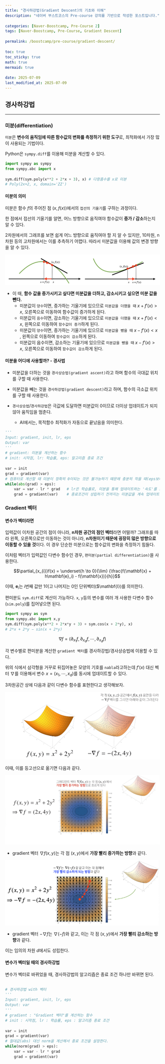 ```yaml
---
title: "경사하강법(Gradient Descent)의 기초와 이해"
description: "네이버 부스트코스의 Pre-course 강의를 기반으로 작성한 포스트입니다."

categories: [Naver-Boostcamp, Pre-Course 2]
tags: [Naver-Boostcamp, Pre-Course, Gradient Descent]

permalink: /boostcamp/pre-course/gradient-descent/

toc: true
toc_sticky: true
math: true
mermaid: true

date: 2025-07-09
last_modified_at: 2025-07-09
---
```


## 경사하강법
--------

### 미분(differentiation)

`미분`은 **변수의 움직임에 따른 함수값의 변화를 측정하기 위한 도구**로, 최적화에서 가장 많이 사용되는 기법이다.

Python은 `sympy.diff`를 이용해 미분을 계산할 수 있다.

```python
import sympy as sympy
from sympy.abc import x

sym.diff(sym.poly(x**2 + 2*x + 3), x) # 다항흠수를 x로 미분
# Poly(2x+2, x, domain='ZZ')
```

#### 미분의 의미

미분은 함수 $f$의 주어진 점 $(x, f(x))$에서의 `접선의 기울기`를 구하는 과정이다.

한 점에서 접선의 기울기를 알면, 어느 방향으로 움직여야 함수값이 **증가 / 감소**하는지 알 수 있다.

2차원에서의 그래프를 보면 쉽게 어느 방향으로 움직여야 할 지 알 수 있지만, 10차원, n차원 등의 고차원에서는 이를 추측하기 어렵다. 따라서 미분값을 이용해 값의 변경 방향을 알 수 있다.

<img src="../assets/img/post/differentiation.png">

- 이 때, **함수 값을 증가시키고 싶다면 미분값을 더하고, 감소시키고 싶으면 미분 값을 뺀다.**
    - 미분값이 `양수`이면, 증가하는 기울기에 있으므로 `미분값을 더했을 때` $x + f'(x) > x$, 오른쪽으로 이동하여 함수값이 증가하게 된다.
    - 미분값이 `음수`이면, 감소하는 기울기에 있으므로 `미분값을 더했을 때` $x + f'(x) < x$, 왼쪽으로 이동하여 `함수값이 증가`하게 된다.
    - 미분값이 `양수`이면, 증가하는 기울기에 있으므로 `미분값을 뺐을 때` $x-f'(x) < x$ , 왼쪽으로 이동하여 `함수값이 감소`하게 된다.
    - 미분값이 음수이면, 감소하는 기울기에 있으므로 `미분값을 뺐을 때` $x-f'(x) > x$, 오른쪽으로 이동하여 `함수값이 감소`하게 된다.


#### 미분을 어디에 사용할까? - 경사법

- 미분값을 더하는 것을 `경사상승법(gradient ascent)`라고 하며 함수의 극대값 위치를 구할 때 사용한다.
- 미분값을 빼는 것을 `경사하강법(gradient descent)`라고 하며, 함수의 극소값 위치를 구할 때 사용한다.

- `경사상승법`/`경사하강법`은 극값에 도달하면 미분값이 0이므로 더이상 업데이트가 되지 않아 움직임을 멈춘다.
    - AI에서는, 목적함수 최적화가 자동으로 끝났음을 의미한다.

```python
'''
Input: gradient, init, lr, eps
Output: var
'''
# gradient: 미분을 계산하는 함수
# init: 시작점, lr: 학습률, eps: 알고리즘 종료 조건

var = init
grad = gradient(var)
# 컴퓨터로 계산할 때 미분이 정확히 0이되는 것은 불가능하기 떄문에 충분히 작을 때(eps보다 작을때) 종료하는 조건이 필요
while(abs(grad) > eps):
    var = var - lr * grad   # lr은 학습률로, 미분을 통해 업데이트하는 '속도'를 조절
    grad = gradient(var)    # 종료조건이 성립하기 전까지는 미분값을 계속 업데이트
```

### Gradient 벡터

#### 변수가 벡터라면 

입력값이 이차원 공간의 점이 아니라, **n차원 공간의 점인 벡터**라면 어떨까? 그래프를 따라 왼쪽, 오른쪽으로만 이동하는 것이 아니라, **n차원이기 때문에 굉장히 많은 방향으로 이동할 수 있을 것**이다. 이 경우 단순한 미분으로는 함수값의 변화을 측정하기 힘들다.

이처럼 벡터가 입력값인 다변수 함수인 경우, `편미분(partial differentiation)`을 사용한다.

$$\partial_{x_{i}}f(x) = \underset{h \to 0}{\lim} {\frac{f(\mathbf{x} + h\mathbf{e}_i) - f(\mathbf{x})}{h}}$$

이때, $\mathbf{e}_i$는 $i$번째 값만 1이고 나머지는 0인 단위벡터($\mathbf{I})를 의미한다.

편미분도 `sym.diff`로 계산이 가능하다. `x`, `y`등의 변수를 여러 개 사용한 다변수 함수(`sim.poly`)를 집어넣으면 된다.

```python
import sympy as sym
from sympy.abc import x,y
sym.diff(sym.poly(x**2 + 2*x*y + 3) + sym.cos(x + 2*y), x)
# 2*x + 2*y − sin(x + 2*y)
```

$$\nabla{f} = (\partial_{x_{1}}f, \partial_{x_{d}}f, \cdots, \partial_{x_{d}}f) $$

각 변수별로 편미분을 계산한 `gradient 벡터`를 경사하강법/경사상승법에 이용할 수 있다.

위의 식에서 삼각형을 거꾸로 뒤집어놓은 모양의 기호를 `nabla`라고하는데 $f'(x)$ 대신 벡터 $\nabla$를 이용해서 변수 $x = (x_1, \cdots , x_d)$를 동시에 업데이트할 수 있다.

3차원공간 상에 다음과 같이 다변수 함수를 표현한다고 생각해보자.

<img src="../assets/img/post/gradient_vector_1.png">

이때, 이를 등고선으로 옮기면 다음과 같다.


<img src="../assets/img/post/gradient_vector_2.png">

- gradient 벡터 $\nabla{f(x, y)}$는 각 점 $(x, y)$에서 **가장 빨리 증가하는 방향**과 같다.

<img src="../assets/img/post/gradient_vector_3.png">

- gradient 벡터 $-\nabla{f}$는 $\nabla{(-f)}$와 같고, 이는 각 점 $(x, y)$에서 **가장 빨리 감소하는 방향**과 같다.

이는 임의의 차원 $d$에서도 성립한다.

#### 변수가 벡터일 때의 경사하강법

변수가 벡터로 바뀌었을 때, 경사하강법의 알고리즘은 종료 조건 하나만 바뀌면 된다.

```python

# 경사하강법 with 벡터
'''
Input: gradient, init, lr, eps
Output: var
'''
# gradient : "Gradient 벡터"를 계산하는 함수
# init : 시작점, lr : 학습률, eps : 알고리즘 종료 조건

var = init
grad = gradient(var)
# 절대값(abs) 대신 norm을 계산해서 종료 조건을 설정한다.
while(norm(grad) > eps):
    var = var - lr * grad
    grad = gradient(var)
```